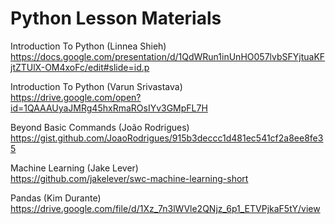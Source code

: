 # Python Lesson Materials

Introduction To Python (Linnea Shieh)  
https://docs.google.com/presentation/d/1QdWRun1inUnHO057lvbSFYjtuaKFjtZTUlX-OM4xoFc/edit#slide=id.p  

Introduction To Python (Varun Srivastava)  
https://drive.google.com/open?id=1QAAAUyaJMRg45hxRmaROsIYv3GMpFL7H  
 
Beyond Basic Commands (João Rodrigues)    
https://gist.github.com/JoaoRodrigues/915b3deccc1d481ec541cf2a8ee8fe35   

Machine Learning (Jake Lever)    
https://github.com/jakelever/swc-machine-learning-short  

Pandas (Kim Durante)    
https://drive.google.com/file/d/1Xz_7n3lWVle2QNjz_6p1_ETVPjkaF5tY/view
